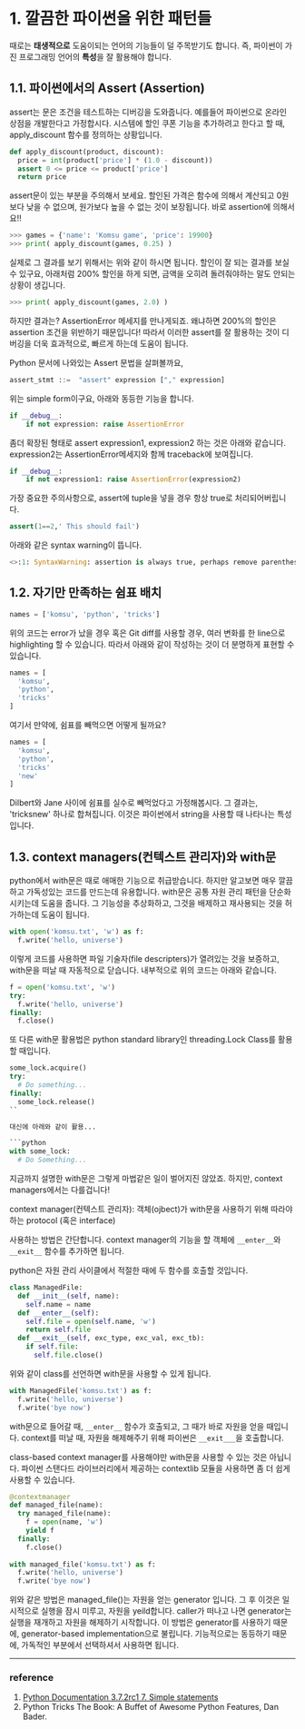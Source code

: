 # 1. 깔끔한 파이썬을 위한 패턴들

때로는 **태생적으로** 도움이되는 언어의 기능들이 덜 주목받기도 합니다. 즉, 파이썬이 가진 프로그래밍 언어의 **특성**을 잘 활용해야 합니다.

## 1.1. 파이썬에서의 Assert (Assertion)

assert는 문은 조건을 테스트하는 디버깅을 도와줍니다.
예를들어 파이썬으로 온라인 상점을 개발한다고 가정합시다. 시스템에 할인 쿠폰 기능을 추가하려고 한다고 할 때, apply_discount 함수를 정의하는 상황입니다.

```python
def apply_discount(product, discount):
  price = int(product['price'] * (1.0 - discount))
  assert 0 <= price <= product['price']
  return price
```

assert문이 있는 부분을 주의해서 보세요. 할인된 가격은 함수에 의해서 계산되고 0원 보다 낮을 수 없으며, 원가보다 높을 수 없는 것이 보장됩니다. 바로 assertion에 의해서요!!

```python
>>> games = {'name': 'Komsu game', 'price': 19900}
>>> print( apply_discount(games, 0.25) )
```

실제로 그 결과를 보기 위해서는 위와 같이 하시면 됩니다. 할인이 잘 되는 결과를 보실 수 있구요, 아래처럼 200% 할인을 하게 되면, 금액을 오히려 돌려줘야하는 말도 안되는 상황이 생깁니다.

```python
>>> print( apply_discount(games, 2.0) )
```

하지만 결과는? AssertionError 메세지를 만나게되죠. 왜냐하면 200%의 할인은 assertion 조건을 위반하기 때문입니다!
따라서 이러한 assert를 잘 활용하는 것이 디버깅을 더욱 효과적으로, 빠르게 하는데 도움이 됩니다.

Python 문서에 나와있는 Assert 문법을 살펴볼까요,

```python
assert_stmt ::=  "assert" expression ["," expression]
```

위는 simple form이구요, 아래와 동등한 기능을 합니다.

```python
if __debug__:
    if not expression: raise AssertionError
````
좀더 확장된 형태로 assert expression1, expression2 하는 것은 아래와 같습니다. expression2는 AssertionError메세지와 함께 traceback에 보여집니다.

```python
if __debug__:
    if not expression1: raise AssertionError(expression2)
```

가장 중요한 주의사항으로, assert에 tuple을 넣을 경우 항상 true로 처리되어버립니다. 

```python
assert(1==2,' This should fail')
```

아래와 같은 syntax warning이 뜹니다.

```python
<>:1: SyntaxWarning: assertion is always true, perhaps remove parentheses?
```

## 1.2. 자기만 만족하는 쉼표 배치

```python
names = ['komsu', 'python', 'tricks']
```

위의 코드는 error가 났을 경우 혹은 Git diff를 사용할 경우, 여러 변화를 한 line으로 highlighting 할 수 있습니다. 따라서 아래와 같이 작성하는 것이 더 분명하게 표현할 수 있습니다.

```python
names = [
  'komsu',
  'python',
  'tricks'
]
```

여기서 만약에, 쉼표를 빼먹으면 어떻게 될까요?

```python
names = [
  'komsu',
  'python',
  'tricks'
  'new'
]
```

Dilbert와 Jane 사이에 쉼표를 실수로 빼먹었다고 가정해봅시다. 그 결과는, 'tricksnew' 하나로 합쳐집니다. 이것은 파이썬에서 string을 사용할 때 나타나는 특성입니다.

## 1.3. context managers(컨텍스트 관리자)와 with문

python에서 with문은 때로 애매한 기능으로 취급받습니다. 하지만 알고보면 매우 깔끔하고 가독성있는 코드를 만드는데 유용합니다.
with문은 공통 자원 관리 패턴을 단순화시키는데 도움을 줍니다. 그 기능성을 추상화하고, 그것을 배제하고 재사용되는 것을 허가하는데 도움이 됩니다.

```python
with open('komsu.txt', 'w') as f:
  f.write('hello, universe')
```

이렇게 코드를 사용하면 파일 기술자(file descripters)가 열려있는 것을 보증하고, with문을 떠날 때 자동적으로 닫습니다. 내부적으로 위의 코드는 아래와 같습니다.

```python
f = open('komsu.txt', 'w')
try:
  f.write('hello, universe')
finally:
  f.close()
```

또 다른 with문 활용법은 python standard library인 threading.Lock Class를 활용할 때입니다.

```python
some_lock.acquire()
try:
  # Do something...
finally:
  some_lock.release()
``

대신에 아래와 같이 활용...

```python
with some_lock:
  # Do Something...
```

지금까지 설명한 with문은 그렇게 마법같은 일이 벌어지진 않았죠. 하지만, context managers에서는 다를겁니다!

context manager(컨텍스트 관리자): 객체(ojbect)가 with문을 사용하기 위해 따라야하는 protocol (혹은 interface)

사용하는 방법은 간단합니다. context manager의 기능을 할 객체에 ```__enter__```와 ```__exit__``` 함수를 추가하면 됩니다.

python은 자원 관리 사이클에서 적절한 때에 두 함수를 호출할 것입니다.

```python
class ManagedFile:
  def __init__(self, name):
    self.name = name
  def __enter__(self):
    self.file = open(self.name, 'w')
    return self.file
  def __exit__(self, exc_type, exc_val, exc_tb):
    if self.file:
      self.file.close()
```

위와 같이 class를 선언하면 with문을 사용할 수 있게 됩니다.

```python
with ManagedFile('komsu.txt') as f:
  f.write('hello, universe')
  f.write('bye now')
```

with문으로 들어갈 때, ```__enter__``` 함수가 호출되고, 그 때가 바로 자원을 얻을 때입니다. context를 떠날 때, 자원을 해제해주기 위해 파이썬은 ```__exit___```을 호출합니다.

class-based context manager를 사용해야만 with문을 사용할 수 있는 것은 아닙니다. 파이썬 스탠다드 라이브러리에서 제공하는 contextlib 모듈을 사용하면 좀 더 쉽게 사용할 수 있습니다.

```python
@contextmanager
def managed_file(name):
  try managed_file(name):
    f = open(name, 'w')
    yield f
  finally:
    f.close()
    
with managed_file('komsu.txt') as f:
  f.write('hello, universe')
  f.write('bye now')
```

위와 같은 방법은 managed_file()는 자원을 얻는 generator 입니다. 그 후 이것은 일시적으로 실행을 잠시 미루고, 자원을 yeild합니다. caller가 떠나고 나면 generator는 실행을 재개하고 자원을 해제하기 시작합니다. 이 방법은 generator를 사용하기 때문에, generator-based implementation으로 불립니다. 기능적으로는 동등하기 때문에, 가독적인 부분에서 선택하셔서 사용하면 됩니다.

<hr>

### reference

1. [Python Documentation 3.7.2rc1 7. Simple statements](https://docs.python.org/3/reference/simple_stmts.html?highlight=assert#grammar-token-assert-stmt)
2. Python Tricks The Book: A Buffet of Awesome Python Features, Dan Bader.
